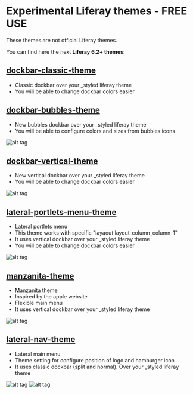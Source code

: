 # Experimental Liferay themes - FREE USE

These themes are not official Liferay themes.

You can find here the next **Liferay 6.2+ themes**:

## [dockbar-classic-theme](https://github.com/marcoscv-work/experimental-liferay-themes/tree/master/dockbar-classic-theme)


* Classic dockbar over your _styled liferay theme
* You will be able to change dockbar colors easier

## [dockbar-bubbles-theme](https://github.com/marcoscv-work/experimental-liferay-themes/tree/master/dockbar-bubbles-theme)


* New bubbles dockbar over your _styled liferay theme
* You will be able to configure colors and sizes from bubbles icons

![alt tag](https://raw.githubusercontent.com/marcoscv-work/experimental-liferay-themes/master/previews/bubbles-dockbar-theme.gif)

## [dockbar-vertical-theme](https://github.com/marcoscv-work/experimental-liferay-themes/tree/master/dockbar-vertical-theme)


* New vertical dockbar over your _styled liferay theme
* You will be able to change dockbar colors easier

![alt tag](https://raw.githubusercontent.com/marcoscv-work/experimental-liferay-themes/master/previews/dockbar-vertical-theme.gif)

## [lateral-portlets-menu-theme](https://github.com/marcoscv-work/experimental-liferay-themes/tree/master/lateral-portlets-menu-theme)


* Lateral portlets menu
* This theme works with specific "layaout layout-column_column-1"
* It uses vertical dockbar over your _styled liferay theme
* You will be able to change dockbar colors easier

![alt tag](https://raw.githubusercontent.com/marcoscv-work/experimental-liferay-themes/master/previews/lateral-portlets-menu-theme.gif)

## [manzanita-theme](https://github.com/marcoscv-work/experimental-liferay-themes/tree/master/manzanita-theme)


* Manzanita theme
* Inspired by the apple website
* Flexible main menu
* It uses vertical dockbar over your _styled liferay theme

![alt tag](https://raw.githubusercontent.com/marcoscv-work/experimental-liferay-themes/master/previews/manzanita-theme.gif)

## [lateral-nav-theme](https://github.com/marcoscv-work/experimental-liferay-themes/tree/master/lateral-nav-theme)


* Lateral main menu
* Theme setting for configure position of logo and hamburger icon
* It uses classic dockbar (split and normal). Over your _styled liferay theme

![alt tag](https://raw.githubusercontent.com/marcoscv-work/experimental-liferay-themes/master/previews/lateral-nav-theme.gif)
![alt tag](https://raw.githubusercontent.com/marcoscv-work/experimental-liferay-themes/master/previews/lateral-nav-theme.png)